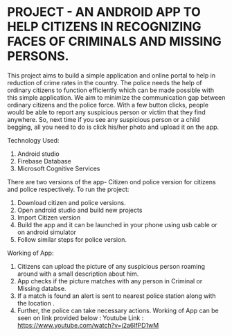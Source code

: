 # PROJECT - AN ANDROID APP TO HELP CITIZENS IN RECOGNIZING FACES OF CRIMINALS AND MISSING PERSONS.
This project aims to build a simple application and online portal to help in reduction of crime rates in the country. The police needs the help of ordinary citizens to function efficiently which can be made possible with this simple application. 
We aim to minimize the communication gap between ordinary citizens and the police force. With a few button clicks, people would be able to report any suspicious person or victim that they find anywhere. So, next time if you see any suspicious person or a child begging, all you need to do is click his/her photo and upload it on the app.

Technology Used:
1. Android studio
2. Firebase Database
3. Microsoft Cognitive Services

There are two versions of the app- Citizen ond police version for citizens and police respectively.
To run the project:
1. Download citizen and police versions.
2. Open android studio and build new projects
3. Import Citizen version
4. Build the app and it can be launched in your phone using usb cable or on android simulator
5. Follow similar steps for police version.

Working of App:
1. Citizens can upload the picture of any suspicious person roaming around with a small description about him.
2. App checks if the picture matches with any person in Criminal or Missing databse.
3. If a match is found an alert is sent to nearest police station along with the location .
4. Further, the police can take necessary actions.
Working of App can be seen on link provided below :
Youtube Link : https://www.youtube.com/watch?v=j2a6lfPD1wM
